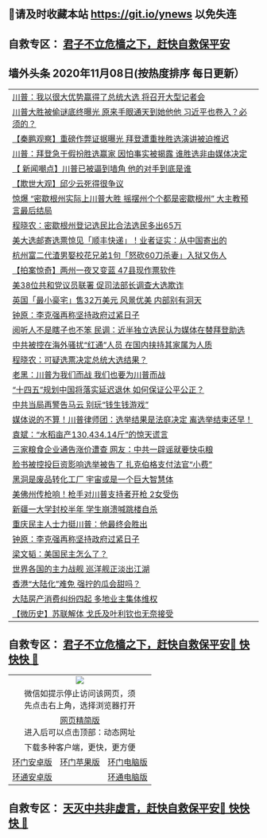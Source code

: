## 📩请及时收藏本站 https://git.io/ynews 以免失连</a>
## 自救专区： [君子不立危樯之下，赶快自救保平安 ](https://github.com/pwgy/td/blob/master/README.md)

## 墙外头条 2020年11月08日(按热度排序 每日更新）

 <table>

<tr><td colspan="2" align="left"><a href="https://xdkiug.azureedge.net/?name=c1242963&key=krgexxuardvhjliu&from=gy2">川普：我以很大优势赢得了总统大选 将召开大型记者会</a></td></tr>
<tr><td colspan="2" align="left"><a href="https://xdkiug.azureedge.net/?name=c1242993&key=krgexxuardvhjliu&from=gy2">川普大胜被偷谜底终曝光 原来手眼通天到她他他 习近平也卷入？必须的？</a></td></tr>
<tr><td colspan="2" align="left"><a href="https://xdkiug.azureedge.net/?name=c1242976&key=krgexxuardvhjliu&from=gy2">【秦鹏观察】重磅作弊证据曝光 拜登遭重挫胜选演讲被迫推迟</a></td></tr>
<tr><td colspan="2" align="left"><a href="https://xdkiug.azureedge.net/?name=c1242997&key=krgexxuardvhjliu&from=gy2">川普：拜登急于假扮胜选赢家 因怕事实被揭露 谁胜选非由媒体决定</a></td></tr>
<tr><td colspan="2" align="left"><a href="https://xdkiug.azureedge.net/?name=c1243007&key=krgexxuardvhjliu&from=gy2">【 新闻嘲点】川普已被逼到墙角 他的对手到底是谁</a></td></tr>
<tr><td colspan="2" align="left"><a href="https://xdkiug.azureedge.net/?name=c1243000&key=krgexxuardvhjliu&from=gy2">【欺世大观】邱少云死得很争议</a></td></tr>
<tr><td colspan="2" align="left"><a href="https://xdkiug.azureedge.net/?name=c1242978&key=krgexxuardvhjliu&from=gy2">惊爆 “密歇根州实际上川普大胜  摇摆州个个都是密歇根州” 大主教预言最后结局</a></td></tr>
<tr><td colspan="2" align="left"><a href="https://xdkiug.azureedge.net/?name=c1242991&key=krgexxuardvhjliu&from=gy2">程晓农：密歇根州登记选民比合法选民多出65万</a></td></tr>
<tr><td colspan="2" align="left"><a href="https://xdkiug.azureedge.net/?name=c1242979&key=krgexxuardvhjliu&from=gy2">美大选邮寄选票惊见「顺丰快递」！业者证实：从中国寄出的</a></td></tr>
<tr><td colspan="2" align="left"><a href="https://xdkiug.azureedge.net/?name=c1242988&key=krgexxuardvhjliu&from=gy2">杭州富二代渣男娶校花兄弟1句「怒砍60刀杀妻」入狱又伤人</a></td></tr>
<tr><td colspan="2" align="left"><a href="https://xdkiug.azureedge.net/?name=c1242956&key=krgexxuardvhjliu&from=gy2">【拍案惊奇】两州一夜又变蓝 47县现作票软件</a></td></tr>
<tr><td colspan="2" align="left"><a href="https://xdkiug.azureedge.net/?name=c1243009&key=krgexxuardvhjliu&from=gy2">美38位共和党议员联署 促司法部长调查大选欺诈</a></td></tr>
<tr><td colspan="2" align="left"><a href="https://xdkiug.azureedge.net/?name=c1242996&key=krgexxuardvhjliu&from=gy2">英国「最小豪宅」售32万美元 风景优美 内部别有洞天</a></td></tr>
<tr><td colspan="2" align="left"><a href="https://xdkiug.azureedge.net/?name=c1243002&key=krgexxuardvhjliu&from=gy2">钟原：李克强再称坚持政府过紧日子</a></td></tr>
<tr><td colspan="2" align="left"><a href="https://xdkiug.azureedge.net/?name=c1242995&key=krgexxuardvhjliu&from=gy2">阅听人不是瞎子也不笨 民调：近半独立选民认为媒体在替拜登助选</a></td></tr>
<tr><td colspan="2" align="left"><a href="https://xdkiug.azureedge.net/?name=c1242994&key=krgexxuardvhjliu&from=gy2">中共被控在海外骚扰“红通”人员 在国内挟持其家属为人质</a></td></tr>
<tr><td colspan="2" align="left"><a href="https://xdkiug.azureedge.net/?name=c1242983&key=krgexxuardvhjliu&from=gy2">程晓农：可疑选票决定总统大选结果？</a></td></tr>
<tr><td colspan="2" align="left"><a href="https://xdkiug.azureedge.net/?name=c1242977&key=krgexxuardvhjliu&from=gy2">老黑：川普为我们而战 我们也要为川普而战</a></td></tr>
<tr><td colspan="2" align="left"><a href="https://xdkiug.azureedge.net/?name=c1242985&key=krgexxuardvhjliu&from=gy2">“十四五”规划中国将落实延迟退休 如何保证公平公正？</a></td></tr>
<tr><td colspan="2" align="left"><a href="https://xdkiug.azureedge.net/?name=c1242990&key=krgexxuardvhjliu&from=gy2">中共当局再警告马云 别玩“钱生钱游戏”</a></td></tr>
<tr><td colspan="2" align="left"><a href="https://xdkiug.azureedge.net/?name=c1242984&key=krgexxuardvhjliu&from=gy2">媒体说的不算！川普律师团：选举结果是法庭决定 离选举结束还早！</a></td></tr>
<tr><td colspan="2" align="left"><a href="https://xdkiug.azureedge.net/?name=c1243001&key=krgexxuardvhjliu&from=gy2">袁斌：“水稻亩产130,434.14斤”的惊天谎言</a></td></tr>
<tr><td colspan="2" align="left"><a href="https://xdkiug.azureedge.net/?name=c1243008&key=krgexxuardvhjliu&from=gy2">三家粮食企业通告涨价遭查 网友：中共一辟谣就要快屯粮</a></td></tr>
<tr><td colspan="2" align="left"><a href="https://xdkiug.azureedge.net/?name=c1242992&key=krgexxuardvhjliu&from=gy2">脸书被控投巨资影响选举被告了 扎克伯格支付法官“小费”</a></td></tr>
<tr><td colspan="2" align="left"><a href="https://xdkiug.azureedge.net/?name=c1242980&key=krgexxuardvhjliu&from=gy2">黑洞是废品转化工厂 宇宙或是一个巨大智慧体</a></td></tr>
<tr><td colspan="2" align="left"><a href="https://xdkiug.azureedge.net/?name=c1242986&key=krgexxuardvhjliu&from=gy2">美佛州传枪响！枪手对川普支持者开枪 2女受伤</a></td></tr>
<tr><td colspan="2" align="left"><a href="https://xdkiug.azureedge.net/?name=c1243005&key=krgexxuardvhjliu&from=gy2">新疆一大学封校半年 学生崩溃喊跳楼自杀</a></td></tr>
<tr><td colspan="2" align="left"><a href="https://xdkiug.azureedge.net/?name=c1243006&key=krgexxuardvhjliu&from=gy2">重庆民主人士力挺川普：他最终会胜出</a></td></tr>
<tr><td colspan="2" align="left"><a href="https://xdkiug.azureedge.net/?name=c1242975&key=krgexxuardvhjliu&from=gy2">钟原：李克强再称坚持政府过紧日子</a></td></tr>
<tr><td colspan="2" align="left"><a href="https://xdkiug.azureedge.net/?name=c1242890&key=krgexxuardvhjliu&from=gy2">梁文韬：美国民主怎么了？</a></td></tr>
<tr><td colspan="2" align="left"><a href="https://xdkiug.azureedge.net/?name=c1242974&key=krgexxuardvhjliu&from=gy2">世界各国的主力战舰 巡洋舰正淡出江湖</a></td></tr>
<tr><td colspan="2" align="left"><a href="https://xdkiug.azureedge.net/?name=c1242987&key=krgexxuardvhjliu&from=gy2">香港“大陆化”难免 强拧的瓜会甜吗？</a></td></tr>
<tr><td colspan="2" align="left"><a href="https://xdkiug.azureedge.net/?name=c1242989&key=krgexxuardvhjliu&from=gy2">大陆房产消费纠纷四起 多地业主集体维权</a></td></tr>
<tr><td colspan="2" align="left"><a href="https://xdkiug.azureedge.net/?name=c1243010&key=krgexxuardvhjliu&from=gy2">【微历史】苏联解体 戈氏及叶利钦也无奈接受</a></td></tr>

</table>

 ## 自救专区： [君子不立危樯之下，赶快自救保平安🍎 快快快 📩](https://github.com/pwgy/td/blob/master/README.md)
 
<table>
  <tr>
    <td colspan="3" align="center"><img src="https://cdn.jsdelivr.net/gh/opipe/up/oGate65.jpg"/></td>
  </tr>
  <tr>
    <td colspan="3" align="center">微信如提示停止访问该网页，须<br/>先点击右上角，选择浏览器打开</td>
  <tr>
  <tr>
    <td colspan="3" align="center"><a href="https://gitcdn.xyz/cdn/otiny/up/master/show005.htm">网页精简版</a><br/>进入后可以点击顶部：动态网址</td>
  </tr>
  <tr>
    <td colspan="3" align="center">下载多种客户端，更快，更方便</td>
  <tr>
  <tr>
    <td align="center"><a href="https://cdn.jsdelivr.net/gh/opipe/up/oGatea.apk">环门安卓版</a></td>
    <td align="center"><a href="https://x.co/odisk">环门苹果版</a></td>
    <td align="center"><a href="https://cdn.jsdelivr.net/gh/opipe/up/oGate.zip">环门电脑版</a></td>
  </tr>
  <tr>
    <td align="center"><a href="https://cdn.jsdelivr.net/gh/opipe/up/oPipe.apk">环通安卓版</a></td>
    <td align="center"></td>
    <td align="center"><a href="https://raw.githubusercontent.com/opipe/up/master/oPipe.zip">环通电脑版</a></td>
  </tr>
  
</table>


 ## 自救专区： [天灭中共非虚言，赶快自救保平安🍎 快快快 📩](https://github.com/pwgy/td/blob/master/README.md)
